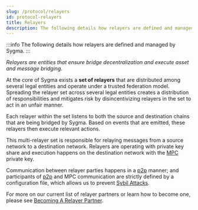 ```yaml
---
slug: /protocol/relayers
id: protocol-relayers
title: Relayers
description: The following details how relayers are defined and managed by Sygma.
---
```


:::info
The following details how relayers are defined and managed by Sygma.
:::

_Relayers are entities that ensure bridge decentralization and execute asset and message bridging._

At the core of Sygma exists a **set of relayers** that are distributed among several legal entities and operate under a trusted federation model. Spreading the relayer set across several legal entities creates a distribution of responsibilities and mitigates risk by disincentivizing relayers in the set to act in an unfair manner.

Each relayer within the set listens to both the source and destination chains that are being bridged by Sygma. Based on events that are emitted, these relayers then execute relevant actions.

This multi-relayer set is responsible for relaying messages from a source network to a destination network. Relayers are operating with private key share and execution happens on the destination network with the [MPC](../02-sygma-protocol/02-Tailored-Security/02-MPC/02-mpc.md) private key.&#x20;

Communication between relayer parties happens in a [p2p](https://en.wikipedia.org/wiki/Peer-to-peer) manner; and participants of [p2p](https://en.wikipedia.org/wiki/Peer-to-peer) and MPC communication are strictly defined by a configuration file, which allows us to prevent [Sybil Attacks](https://en.wikipedia.org/wiki/Sybil\_attack).

For more on our current list of relayer partners or learn how to become one, please see [Becoming A Relayer Partner](../04-integrating-with-sygma/03-relayer-partner.md).

<!-- TODO Relayers can be configured for various verification systems, including [MPC](../02-sygma-protocol/02-Tailored-Security/02-MPC/02-mpc.md), Spectre's zk verification, and Zipline's optimistic verification. -->
